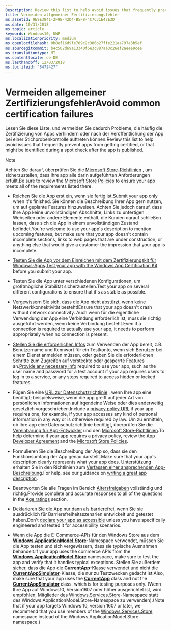 ```yaml
---
Description: Review this list to help avoid issues that frequently prevent apps from getting certified, or that might be identified during a spot check after the app is published.
title: Vermeiden allgemeiner Zertifizierungsfehler
ms.assetid: 9E9E3841-2F9B-42D4-B5F8-4C7C31E42E3D
ms.date: 10/31/2018
ms.topic: article
keywords: Windows10, UWP
ms.localizationpriority: medium
ms.openlocfilehash: 0b8ef16d9fe789c2c386b27ffe221aa797a3b5ef
ms.sourcegitcommit: b4c502d69a13340f6e3c887aa3c26ef2aeee9cee
ms.translationtype: MT
ms.contentlocale: de-DE
ms.lasthandoff: 12/03/2018
ms.locfileid: "8472427"
---
```

# <a name="avoid-common-certification-failures"></a><span data-ttu-id="8edac-103">Vermeiden allgemeiner Zertifizierungsfehler</span><span class="sxs-lookup"><span data-stu-id="8edac-103">Avoid common certification failures</span></span>


<span data-ttu-id="8edac-104">Lesen Sie diese Liste, und vermeiden Sie dadurch Probleme, die häufig die Zertifizierung von Apps verhindern oder nach der Veröffentlichung der App bei einer Stichprobenkontrolle auftreten können.</span><span class="sxs-lookup"><span data-stu-id="8edac-104">Review this list to help avoid issues that frequently prevent apps from getting certified, or that might be identified during a spot check after the app is published.</span></span>

> [!NOTE]
> <span data-ttu-id="8edac-105">Achten Sie darauf, überprüfen Sie die [Microsoft Store-Richtlinien](https://docs.microsoft.com/legal/windows/agreements/store-policies) , um sicherzustellen, dass Ihre app alle darin aufgeführten Anforderungen erfüllt.</span><span class="sxs-lookup"><span data-stu-id="8edac-105">Be sure to review the [Microsoft Store Policies](https://docs.microsoft.com/legal/windows/agreements/store-policies) to ensure your app meets all of the requirements listed there.</span></span>

-   <span data-ttu-id="8edac-106">Reichen Sie die App erst ein, wenn sie fertig ist.</span><span class="sxs-lookup"><span data-stu-id="8edac-106">Submit your app only when it's finished.</span></span> <span data-ttu-id="8edac-107">Sie können die Beschreibung Ihrer App gern nutzen, um auf geplante Features hinzuweisen. Achten Sie jedoch darauf, dass Ihre App keine unvollständigen Abschnitte, Links zu unfertigen Webseiten oder andere Elemente enthält, die Kunden darauf schließen lassen, dass sich die App in einem unvollständigen Zustand befindet.</span><span class="sxs-lookup"><span data-stu-id="8edac-107">You're welcome to use your app's description to mention upcoming features, but make sure that your app doesn't contain incomplete sections, links to web pages that are under construction, or anything else that would give a customer the impression that your app is incomplete.</span></span>

-   <span data-ttu-id="8edac-108">[Testen Sie die App vor dem Einreichen mit dem Zertifizierungskit für Windows-Apps](../debug-test-perf/windows-app-certification-kit.md).</span><span class="sxs-lookup"><span data-stu-id="8edac-108">[Test your app with the Windows App Certification Kit](../debug-test-perf/windows-app-certification-kit.md) before you submit your app.</span></span>

-   <span data-ttu-id="8edac-109">Testen Sie die App unter verschiedenen Konfigurationen, um größtmögliche Stabilität sicherzustellen.</span><span class="sxs-lookup"><span data-stu-id="8edac-109">Test your app on several different configurations to ensure that it's as stable as possible.</span></span>

-   <span data-ttu-id="8edac-110">Vergewissern Sie sich, dass die App nicht abstürzt, wenn keine Netzwerkkonnektivität besteht!</span><span class="sxs-lookup"><span data-stu-id="8edac-110">Ensure that your app doesn't crash without network connectivity.</span></span> <span data-ttu-id="8edac-111">Auch wenn für die eigentliche Verwendung der App eine Verbindung erforderlich ist, muss sie richtig ausgeführt werden, wenn keine Verbindung besteht.</span><span class="sxs-lookup"><span data-stu-id="8edac-111">Even if a connection is required to actually use your app, it needs to perform appropriately when no connection is present.</span></span>

-   <span data-ttu-id="8edac-112">[Stellen Sie die erforderlichen Infos](notes-for-certification.md) zum Verwenden der App bereit, z.B. Benutzername und Kennwort für ein Testkonto, wenn sich Benutzer bei einem Dienst anmelden müssen, oder geben Sie die erforderlichen Schritte zum Zugreifen auf versteckte oder gesperrte Features an.</span><span class="sxs-lookup"><span data-stu-id="8edac-112">[Provide any necessary info](notes-for-certification.md) required to use your app, such as the user name and password for a test account if your app requires users to log in to a service, or any steps required to access hidden or locked features.</span></span>

-   <span data-ttu-id="8edac-113">Fügen Sie eine [URL zur Datenschutzrichtlinie](enter-app-properties.md#privacy-policy-url) , wenn Ihre app eine benötigt; beispielsweise, wenn die app greift auf jeder Art von persönlichen Informationen auf irgendeine Weise oder dies anderweitig gesetzlich vorgeschrieben.</span><span class="sxs-lookup"><span data-stu-id="8edac-113">Include a [privacy policy URL](enter-app-properties.md#privacy-policy-url) if your app requires one; for example, if your app accesses any kind of personal information in any way or is otherwise required by law.</span></span> <span data-ttu-id="8edac-114">Um zu ermitteln, ob Ihre app eine Datenschutzrichtlinie benötigt, überprüfen Sie die [Vereinbarung für App-Entwickler](https://docs.microsoft.com/legal/windows/agreements/app-developer-agreement) und den [Microsoft Store-Richtlinien](https://docs.microsoft.com/legal/windows/agreements/store-policies).</span><span class="sxs-lookup"><span data-stu-id="8edac-114">To help determine if your app requires a privacy policy, review the [App Developer Agreement](https://docs.microsoft.com/legal/windows/agreements/app-developer-agreement) and the [Microsoft Store Policies](https://docs.microsoft.com/legal/windows/agreements/store-policies).</span></span>

-   <span data-ttu-id="8edac-115">Formulieren Sie die Beschreibung der App so, dass sie den Funktionsumfang der App genau darstellt.</span><span class="sxs-lookup"><span data-stu-id="8edac-115">Make sure that your app's description clearly represents what your app does.</span></span> <span data-ttu-id="8edac-116">Unterstützung erhalten Sie in den Richtlinien zum [Verfassen einer ansprechenden App-Beschreibung](write-a-great-app-description.md).</span><span class="sxs-lookup"><span data-stu-id="8edac-116">For help, see our guidance on [writing a great app description](write-a-great-app-description.md).</span></span>

-   <span data-ttu-id="8edac-117">Beantworten Sie alle Fragen im Bereich [Altersfreigaben](age-ratings.md) vollständig und richtig.</span><span class="sxs-lookup"><span data-stu-id="8edac-117">Provide complete and accurate responses to all of the questions in the [Age ratings](age-ratings.md) section.</span></span>

-   <span data-ttu-id="8edac-118">[Deklarieren Sie die App nur dann als barrierefrei](app-declarations.md#this-app-has-been-tested-to-meet-accessibility-guidelines), wenn Sie sie ausdrücklich für Barrierefreiheitsszenarien entwickelt und getestet haben.</span><span class="sxs-lookup"><span data-stu-id="8edac-118">Don't [declare your app as accessible](app-declarations.md#this-app-has-been-tested-to-meet-accessibility-guidelines) unless you have specifically engineered and tested it for accessibility scenarios.</span></span>

-   <span data-ttu-id="8edac-119">Wenn die App die E-Commerce-APIs für den Windows Store aus dem [**Windows.ApplicationModel.Store**](https://docs.microsoft.com/uwp/api/Windows.ApplicationModel.Store)-Namespace verwendet, müssen Sie die App testen und sich vergewissern, dass sie typische Ausnahmen behandelt.</span><span class="sxs-lookup"><span data-stu-id="8edac-119">If your app uses the commerce APIs from the [**Windows.ApplicationModel.Store**](https://docs.microsoft.com/uwp/api/Windows.ApplicationModel.Store) namespace, make sure to test the app and verify that it handles typical exceptions.</span></span> <span data-ttu-id="8edac-120">Stellen Sie außerdem sicher, dass die App die [**CurrentApp**](https://docs.microsoft.com/uwp/api/Windows.ApplicationModel.Store.CurrentApp)-Klasse verwendet und nicht die [**CurrentAppSimulator**](https://docs.microsoft.com/uwp/api/Windows.ApplicationModel.Store.CurrentAppSimulator)-Klasse, die nur zu Testzwecken gedacht ist.</span><span class="sxs-lookup"><span data-stu-id="8edac-120">Also, make sure that your app uses the [**CurrentApp**](https://docs.microsoft.com/uwp/api/Windows.ApplicationModel.Store.CurrentApp) class and not the [**CurrentAppSimulator**](https://docs.microsoft.com/uwp/api/Windows.ApplicationModel.Store.CurrentAppSimulator) class, which is for testing purposes only.</span></span> <span data-ttu-id="8edac-121">(Wenn Ihre App auf Windows10, Version1607 oder höher ausgerichtet ist, wird empfohlen, Mitglieder des [Windows.Services.Store](https://docs.microsoft.com/uwp/api/windows.services.store)-Namespace statt des Windows.ApplicationModel.Store-Namespace zu verwenden).</span><span class="sxs-lookup"><span data-stu-id="8edac-121">(Note that if your app targets Windows 10, version 1607 or later, we recommend that you use members of the [Windows.Services.Store](https://docs.microsoft.com/uwp/api/windows.services.store) namespace instead of the Windows.ApplicationModel.Store namespace.)</span></span>


 

 




